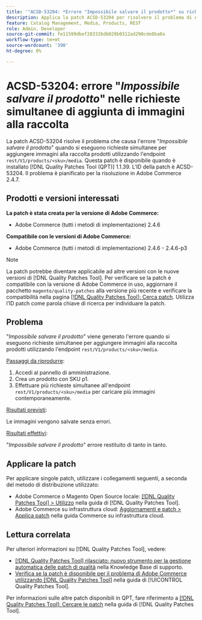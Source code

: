 ```yaml
---
title: '"ACSD-53204: *Errore "Impossibile salvare il prodotto*" su richieste simultanee di aggiunta di immagini alla raccolta"'
description: Applica la patch ACSD-53204 per risolvere il problema di Adobe Commerce, se viene generato l’errore *The product can not be save* (Impossibile salvare il prodotto) quando si eseguono richieste simultanee per aggiungere immagini alla galleria di prodotti utilizzando l’endpoint rest/V1/products/&lt;sku&gt;/media.
feature: Catalog Management, Media, Products, REST
role: Admin, Developer
source-git-commit: fe11599dbef283326db029b0312ad290cde0ba0a
workflow-type: tm+mt
source-wordcount: '390'
ht-degree: 0%

---
```


# ACSD-53204: errore &quot;*Impossibile salvare il prodotto*&quot; nelle richieste simultanee di aggiunta di immagini alla raccolta

La patch ACSD-53204 risolve il problema che causa l&#39;errore &quot;*Impossibile salvare il prodotto*&quot; quando si eseguono richieste simultanee per aggiungere immagini alla raccolta prodotti utilizzando l&#39;endpoint `rest/V1/products/<sku>/media`. Questa patch è disponibile quando è installato [!DNL Quality Patches Tool (QPT)] 1.1.39. L’ID della patch è ACSD-53204. Il problema è pianificato per la risoluzione in Adobe Commerce 2.4.7.

## Prodotti e versioni interessati

**La patch è stata creata per la versione di Adobe Commerce:**

* Adobe Commerce (tutti i metodi di implementazione) 2.4.6

**Compatibile con le versioni di Adobe Commerce:**

* Adobe Commerce (tutti i metodi di implementazione) 2.4.6 - 2.4.6-p3

>[!NOTE]
>
>La patch potrebbe diventare applicabile ad altre versioni con le nuove versioni di [!DNL Quality Patches Tool]. Per verificare se la patch è compatibile con la versione di Adobe Commerce in uso, aggiornare il pacchetto `magento/quality-patches` alla versione più recente e verificare la compatibilità nella pagina [[!DNL Quality Patches Tool]: Cerca patch](https://experienceleague.adobe.com/tools/commerce-quality-patches/index.html). Utilizza l’ID patch come parola chiave di ricerca per individuare la patch.

## Problema

&quot;*Impossibile salvare il prodotto*&quot; viene generato l&#39;errore quando si eseguono richieste simultanee per aggiungere immagini alla raccolta prodotti utilizzando l&#39;endpoint `rest/V1/products/<sku>/media`.

<u>Passaggi da riprodurre</u>:

1. Accedi al pannello di amministrazione.
1. Crea un prodotto con SKU p1.
1. Effettuare più richieste simultanee all&#39;endpoint `rest/V1/products/<sku>/media` per caricare più immagini contemporaneamente.

<u>Risultati previsti</u>:

Le immagini vengono salvate senza errori.

<u>Risultati effettivi</u>:

&quot;*Impossibile salvare il prodotto*&quot; errore restituito di tanto in tanto.

## Applicare la patch

Per applicare singole patch, utilizzare i collegamenti seguenti, a seconda del metodo di distribuzione utilizzato:

* Adobe Commerce o Magento Open Source locale: [[!DNL Quality Patches Tool] > Utilizzo](/help/tools/quality-patches-tool/usage.md) nella guida di [!DNL Quality Patches Tool].
* Adobe Commerce su infrastruttura cloud: [Aggiornamenti e patch > Applica patch](https://experienceleague.adobe.com/docs/commerce-cloud-service/user-guide/develop/upgrade/apply-patches.html) nella guida Commerce su infrastruttura cloud.

## Lettura correlata

Per ulteriori informazioni su [!DNL Quality Patches Tool], vedere:

* [[!DNL Quality Patches Tool] rilasciato: nuovo strumento per la gestione automatica delle patch di qualità](https://experienceleague.adobe.com/en/docs/commerce-knowledge-base/kb/announcements/commerce-announcements/magento-quality-patches-released-new-tool-to-self-serve-quality-patches) nella Knowledge Base di supporto.
* [Verifica se la patch è disponibile per il problema di Adobe Commerce utilizzando  [!DNL Quality Patches Tool]](/help/tools/quality-patches-tool/patches-available-in-qpt/check-patch-for-magento-issue-with-magento-quality-patches.md) nella guida di [!UICONTROL Quality Patches Tool].


Per informazioni sulle altre patch disponibili in QPT, fare riferimento a [[!DNL Quality Patches Tool]: Cercare le patch](https://experienceleague.adobe.com/tools/commerce-quality-patches/index.html) nella guida di [!DNL Quality Patches Tool].
